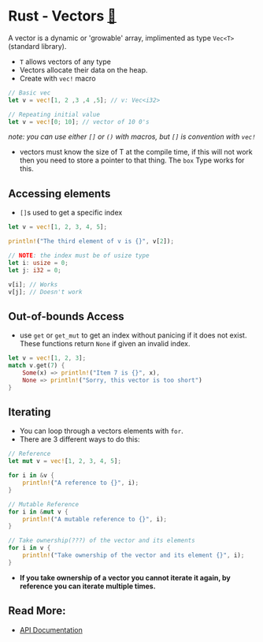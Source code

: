 # Rust - Vectors [&#128279;](https://doc.rust-lang.org/book/vectors.html)

A vector is a dynamic or 'growable' array, implimented as type `Vec<T>` (standard library).
- `T` allows vectors of any type
- Vectors allocate their data on the heap.
- Create with `vec!` macro
```rust
// Basic vec
let v = vec![1, 2 ,3 ,4 ,5]; // v: Vec<i32>

// Repeating initial value
let v = vec![0; 10]; // vector of 10 0's
```
*note: you can use either `[]` or `()` with macros, but `[]` is convention with `vec!`*
- vectors must know the size of T at the compile time, if this will not work then you need to store a pointer to that thing. The `box` Type works for this.

## Accessing elements
- `[]`s used to get a specific index
```rust
let v = vec![1, 2, 3, 4, 5];

println!("The third element of v is {}", v[2]);

// NOTE: the index must be of usize type
let i: usize = 0;
let j: i32 = 0;

v[i]; // Works
v[j]; // Doesn't work
```

## Out-of-bounds Access
- use `get` or `get_mut` to get an index without panicing if it does not exist. These functions return `None` if given an invalid index.
```rust
let v = vec![1, 2, 3];
match v.get(7) {
    Some(x) => println!("Item 7 is {}", x),
    None => println!("Sorry, this vector is too short")
}
```

## Iterating
- You can loop through a vectors elements with `for`.
- There are 3 different ways to do this:
```rust
// Reference
let mut v = vec![1, 2, 3, 4, 5];

for i in &v {
    println!("A reference to {}", i);
}

// Mutable Reference
for i in &mut v {
    println!("A mutable reference to {}", i);
}

// Take ownership(???) of the vector and its elements
for i in v {
    println!("Take ownership of the vector and its element {}", i);
}
```
- **If you take ownership of a vector you cannot iterate it again, by reference you can iterate multiple times.**

## Read More:
- [API Documentation](https://doc.rust-lang.org/std/vec/)

